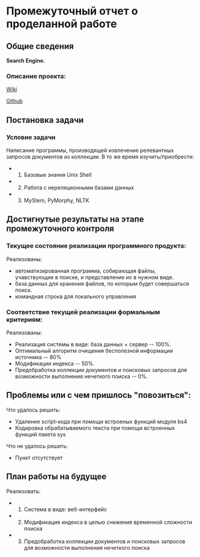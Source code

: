 Промежуточный отчет о проделанной работе
========================================


Общие сведения
--------------

**Search Engine.**

### Описание проекта:

[Wiki](http://wiki.cs.hse.ru/Поисковая_система_(проект))

[Github](https://github.com/cs-hse-projects/GoDex)



Постановка задачи
-----------------

### Условие задачи

Написание программы, производящей извлечение релевантных запросов документов из коллекции.
В то же время изучить/приобрести:
* 1. Базовые знания Unix Shell
* 2. Работа с нереляционными базами данных
* 3. MyStem, PyMorphy, NLTK

Достигнутые результаты на этапе промежуточного контроля
-------------------------------------------------------

### Текущее состояние реализации программного продукта:

Реализованы:
* автоматизированная программа, собирающая файлы, учавствующие в поиске, и представление их в нужном виде.
* база данных для хранения файлов, по которым будет совершаться поиск.
* командная строка для локального управления

### Соответствие текущей реализации формальным критериям:

Реализованы:
* Реализация системы в виде: база данных + сервер -- 100%.
* Оптимальный алгоритм очищения бесполезной информации источника -- 80%
* Модификация индекса -- 50%.
* Предобработка коллекции документов и поисковых запросов для возможности выполнения нечеткого поиска -- 0%.


Проблемы или с чем пришлось "повозиться":
-----------------------------------------


Что удалось решить:
* Удаление script-кода при помощи встроеных функций модуля bs4
* Кодировка обрабатываемого текста при помощи встроенных функций пакета sys

Что не удалось решить:
* Пункт отсутствует

План работы на будущее
------------------------------

Реализовать:
* 1. Cистема в виде: веб-интерфейс
* 2. Модификация индекса в целью снижения временной сложности поиска
* 3. Предобработка коллекции документов и поисковых запросов для возможности выполнения нечеткого поиска
